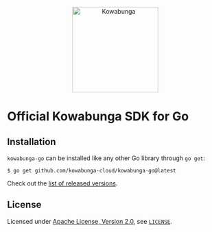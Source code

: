 <p align="center">
  <a href="https://sentry.io/?utm_source=github&utm_medium=logo" target="_blank">
    <picture>
      <img src="https://rawcdn.githack.com/kowabunga-cloud/infographics/master/art/kowabunga-square-600x600-2.png" alt="Kowabunga" width="200">
    </picture>
  </a>
</p>

# Official Kowabunga SDK for Go

## Installation

`kowabunga-go` can be installed like any other Go library through `go get`:

```console
$ go get github.com/kowabunga-cloud/kowabunga-go@latest
```

Check out the [list of released versions](https://github.com/kowabunga-cloud/kowabunga-go/releases).

## License

Licensed under [Apache License, Version 2.0](https://opensource.org/license/apache-2-0), see [`LICENSE`](LICENSE).

